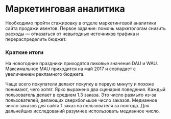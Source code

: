 # Маркетинговая аналитика

Необходимо пройти стажировку в отделе маркетинговой аналитики сайта продажи ивентов. Первое задание: помочь маркетологам снизить расходы — отказаться от невыгодных источников трафика и перераспределить бюджет.

### Краткие итоги

На новогодние праздники приходятся пиковые значения DAU и WAU. Максимальное MAU приходится на май 2017 и совпадает с увеличением рекламного бюджета.

Чаще всего покупатели делают покупку в первую минуту и похоже понимают, чего хотят. Ярко выражено два сценария поведения. Каждый пользователь делает в среднем 1.3 заказа. Это число размыто из-за пользователей, делающих сверхбольшое число заказов. Медианное число заказов для сайта 1 заказ на пользователя за полгода. Для дальнейших исследований разумнее использовать медианное число.
